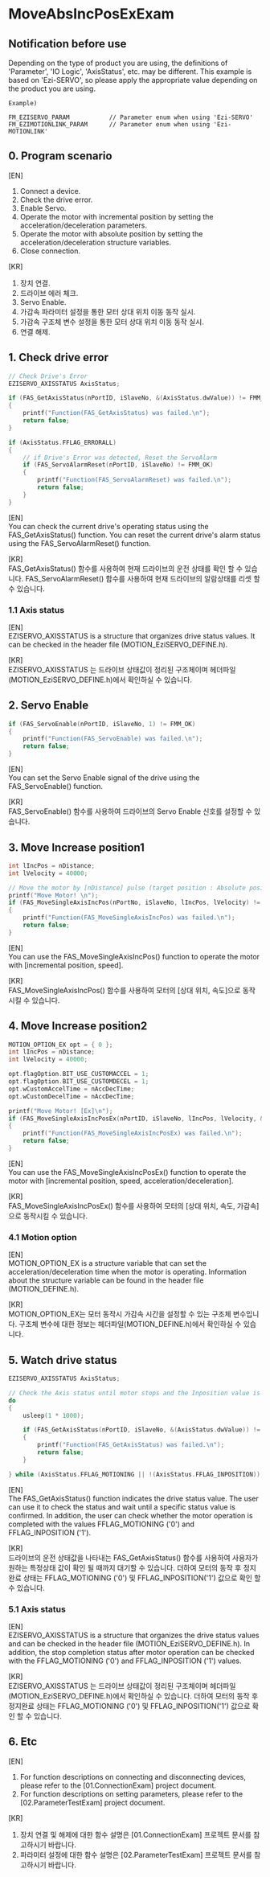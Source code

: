 # MoveAbsIncPosExExam

Notification before use
-------------------------------------------------------
Depending on the type of product you are using, the definitions of 'Parameter', 'IO Logic', 'AxisStatus', etc. may be different.
This example is based on 'Ezi-SERVO', so please apply the appropriate value depending on the product you are using.

```
Example)

FM_EZISERVO_PARAM			// Parameter enum when using 'Ezi-SERVO'	
FM_EZIMOTIONLINK_PARAM		// Parameter enum when using 'Ezi-MOTIONLINK'
```

## 0. Program scenario
[EN]  
1. Connect a device.
2. Check the drive error.
3. Enable Servo.
4. Operate the motor with incremental position by setting the acceleration/deceleration parameters.
5. Operate the motor with absolute position by setting the acceleration/deceleration structure variables.
6. Close connection.

[KR]  
1. 장치 연결.
2. 드라이브 에러 체크.
3. Servo Enable.
4. 가감속 파라미터 설정을 통한 모터 상대 위치 이동 동작 실시.
5. 가감속 구조체 변수 설정을 통한 모터 상대 위치 이동 동작 실시.
6. 연결 해제.

## 1. Check drive error
``` c++
// Check Drive's Error
EZISERVO_AXISSTATUS AxisStatus;

if (FAS_GetAxisStatus(nPortID, iSlaveNo, &(AxisStatus.dwValue)) != FMM_OK)
{
	printf("Function(FAS_GetAxisStatus) was failed.\n");
	return false;
}

if (AxisStatus.FFLAG_ERRORALL)
{
	// if Drive's Error was detected, Reset the ServoAlarm
	if (FAS_ServoAlarmReset(nPortID, iSlaveNo) != FMM_OK)
	{
		printf("Function(FAS_ServoAlarmReset) was failed.\n");
		return false;
	}
}
```
[EN]  
You can check the current drive's operating status using the FAS_GetAxisStatus() function. You can reset the current drive's alarm status using the FAS_ServoAlarmReset() function.

[KR]  
FAS_GetAxisStatus() 함수를 사용하여 현재 드라이브의 운전 상태를 확인 할 수 있습니다. FAS_ServoAlarmReset() 함수를 사용하여 현재 드라이브의 알람상태를 리셋 할 수 있습니다.

### 1.1 Axis status
[EN]  
EZISERVO_AXISSTATUS is a structure that organizes drive status values.
It can be checked in the header file (MOTION_EziSERVO_DEFINE.h).

[KR]  
EZISERVO_AXISSTATUS 는 드라이브 상태값이 정리된 구조체이며 헤더파일 (MOTION_EziSERVO_DEFINE.h)에서 확인하실 수 있습니다.

## 2. Servo Enable
``` c++
if (FAS_ServoEnable(nPortID, iSlaveNo, 1) != FMM_OK)
{
	printf("Function(FAS_ServoEnable) was failed.\n");
	return false;
}
```
[EN]  
You can set the Servo Enable signal of the drive using the FAS_ServoEnable() function.

[KR]  
FAS_ServoEnable() 함수를 사용하여 드라이브의 Servo Enable 신호를 설정할 수 있습니다.

## 3. Move Increase position1
``` c++
int lIncPos = nDistance;
int lVelocity = 40000;

// Move the motor by [nDistance] pulse (target position : Absolute position)
printf("Move Motor! \n");
if (FAS_MoveSingleAxisIncPos(nPortNo, iSlaveNo, lIncPos, lVelocity) != FMM_OK)
{
	printf("Function(FAS_MoveSingleAxisIncPos) was failed.\n");
	return false;
}
```
[EN]  
You can use the FAS_MoveSingleAxisIncPos() function to operate the motor with [incremental position, speed].

[KR]  
FAS_MoveSingleAxisIncPos() 함수를 사용하여 모터의 [상대 위치, 속도]으로 동작시킬 수 있습니다.

## 4. Move Increase position2
``` c++
MOTION_OPTION_EX opt = { 0 };
int lIncPos = nDistance;
int lVelocity = 40000;

opt.flagOption.BIT_USE_CUSTOMACCEL = 1;
opt.flagOption.BIT_USE_CUSTOMDECEL = 1;
opt.wCustomAccelTime = nAccDecTime;
opt.wCustomDecelTime = nAccDecTime;

printf("Move Motor! [Ex]\n");
if (FAS_MoveSingleAxisIncPosEx(nPortID, iSlaveNo, lIncPos, lVelocity, &opt) != FMM_OK)
{
	printf("Function(FAS_MoveSingleAxisIncPosEx) was failed.\n");
	return false;
}
```
[EN]  
You can use the FAS_MoveSingleAxisIncPosEx() function to operate the motor with [incremental position, speed, acceleration/deceleration].

[KR]  
FAS_MoveSingleAxisIncPosEx() 함수를 사용하여 모터의 [상대 위치, 속도, 가감속]으로 동작시킬 수 있습니다.

### 4.1 Motion option
[EN]  
MOTION_OPTION_EX is a structure variable that can set the acceleration/deceleration time when the motor is operating. Information about the structure variable can be found in the header file (MOTION_DEFINE.h).

[KR]  
MOTION_OPTION_EX는 모터 동작시 가감속 시간을 설정할 수 있는 구조체 변수입니다. 구조체 변수에 대한 정보는 헤더파일(MOTION_DEFINE.h)에서 확인하실 수 있습니다.

## 5. Watch drive status
``` c++
EZISERVO_AXISSTATUS AxisStatus;

// Check the Axis status until motor stops and the Inposition value is checked
do
{
	usleep(1 * 1000);

	if (FAS_GetAxisStatus(nPortID, iSlaveNo, &(AxisStatus.dwValue)) != FMM_OK)
	{
		printf("Function(FAS_GetAxisStatus) was failed.\n");
		return false;
	}

} while (AxisStatus.FFLAG_MOTIONING || !(AxisStatus.FFLAG_INPOSITION));
```
[EN]  
The FAS_GetAxisStatus() function indicates the drive status value.
The user can use it to check the status and wait until a specific status value is confirmed.
In addition, the user can check whether the motor operation is completed with the values ​​FFLAG_MOTIONING ('0') and FFLAG_INPOSITION ('1').

[KR]  
드라이브의 운전 상태값을 나타내는 FAS_GetAxisStatus() 함수를 사용하여 사용자가 원하는 특정상태 값이 확인 될 때까지 대기할 수 있습니다.
더하여 모터의 동작 후 정지완료 상태는 FFLAG_MOTIONING ('0') 및 FFLAG_INPOSITION('1') 값으로 확인 할 수 있습니다.

### 5.1 Axis status
[EN]  
EZISERVO_AXISSTATUS is a structure that organizes the drive status values ​​and can be checked in the header file (MOTION_EziSERVO_DEFINE.h). 
In addition, the stop completion status after motor operation can be checked with the FFLAG_MOTIONING ('0') and FFLAG_INPOSITION ('1') values.

[KR]  
EZISERVO_AXISSTATUS 는 드라이브 상태값이 정리된 구조체이며 헤더파일 (MOTION_EziSERVO_DEFINE.h)에서 확인하실 수 있습니다. 
더하여 모터의 동작 후 정지완료 상태는 FFLAG_MOTIONING ('0') 및 FFLAG_INPOSITION('1') 값으로 확인 할 수 있습니다.

## 6. Etc
[EN]  
1. For function descriptions on connecting and disconnecting devices, please refer to the [01.ConnectionExam] project document. 
2. For function descriptions on setting parameters, please refer to the [02.ParameterTestExam] project document.

[KR]  
1. 장치 연결 및 해제에 대한 함수 설명은 [01.ConnectionExam] 프로젝트 문서를 참고하시기 바랍니다.
2. 파라미터 설정에 대한 함수 설명은 [02.ParameterTestExam] 프로젝트 문서를 참고하시기 바랍니다.
